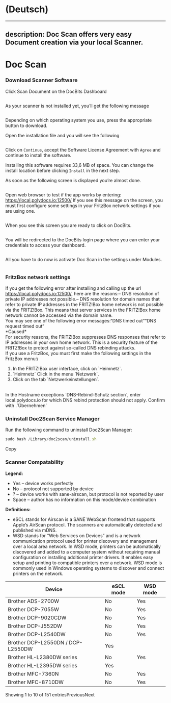 
# (Deutsch)

---
description: Doc Scan offers very easy Document creation via your local Scanner.
---

# Doc Scan

### Download Scanner Software

Click Scan Document on the DocBits Dashboard

<figure><img src="../../../../.gitbook/assets/image (203).png" alt=""><figcaption></figcaption></figure>

As your scanner is not installed yet, you’ll get the following message

<figure><img src="../../../../.gitbook/assets/image (204).png" alt=""><figcaption></figcaption></figure>

Depending on which operating system you use, press the appropriate button to download.

Open the installation file and you will see the following

<figure><img src="../../../../.gitbook/assets/image (205).png" alt=""><figcaption></figcaption></figure>

Click on `Continue`, accept the Software License Agreement with `Agree` and continue to install the software.

Installing this software requires 33,6 MB of space. You can change the install location before clicking `Install` in the next step.

As soon as the following screen is displayed you’re almost done.

<figure><img src="../../../../.gitbook/assets/image (206).png" alt=""><figcaption></figcaption></figure>

Open web browser to test if the app works by entering: https://local.polydocs.io:12500/ If you see this message on the screen, you must first configure some settings in your FritzBox network settings if you are using one.

<figure><img src="../../../../.gitbook/assets/image (207).png" alt=""><figcaption></figcaption></figure>

When you see this screen you are ready to click on DocBits.

<figure><img src="../../../../.gitbook/assets/image (208).png" alt=""><figcaption></figcaption></figure>

You will be redirected to the DocBits login page where you can enter your credentials to access your dashboard.

<figure><img src="../../../../.gitbook/assets/image (209).png" alt=""><figcaption></figcaption></figure>

All you have to do now is activate Doc Scan in the settings under Modules.

<figure><img src="../../../../.gitbook/assets/image (210).png" alt=""><figcaption></figcaption></figure>

### FritzBox network settings

If you get the following error after installing and calling up the url https://local.polydocs.io:12500/, here are the reasons:– DNS resolution of private IP addresses not possible.– DNS resolution for domain names that refer to private IP addresses in the FRITZ!Box home network is not possible via the FRITZ!Box. This means that server services in the FRITZ!Box home network cannot be accessed via the domain name.\
You may see one of the following error messages:“DNS timed out”“DNS request timed out”\
\*Caused\*\
For security reasons, the FRITZ!Box suppresses DNS responses that refer to IP addresses in your own home network. This is a security feature of the FRITZ!Box to protect against so-called DNS rebinding attacks.\
If you use a FritzBox, you must first make the following settings in the FritzBox menu:\


1. In the FRITZ!Box user interface, click on \`Heimnetz\`.
2. \`Heimnetz\` Click in the menu \`Netzwerk\`.
3. Click on the tab \`Netzwerkeinstellungen\`.

\
In the Hostname exceptions \`DNS-Rebind-Schutz section\`, enter local.polydocs.io for which DNS rebind protection should not apply. Confirm with .\`Übernehmen\`

### Uninstall Doc2Scan Service Manager

Run the following command to uninstall Doc2Scan Manager:

```javascript
sudo bash /Library/doc2scan/uninstall.sh
```

Copy

### Scanner Compatability

**Legend:**

&#x20;

* Yes – device works perfectly
* No – protocol not supported by device
* ? – device works with sane-airscan, but protocol is not reported by user
* Space – author has no information on this mode/device combination

&#x20;

**Definitions:**

* eSCL stands for Airscan is a SANE WebScan frontend that supports Apple’s AirScan protocol. The scanners are automatically detected and published via mDNS.
* WSD stands for “Web Services on Devices” and is a network communication protocol used for printer discovery and management over a local area network. In WSD mode, printers can be automatically discovered and added to a computer system without requiring manual configuration or installing additional printer drivers. It enables easy setup and printing to compatible printers over a network. WSD mode is commonly used in Windows operating systems to discover and connect printers on the network.



| Device                            | eSCL mode | WSD mode |
| --------------------------------- | --------- | -------- |
| Brother ADS-2700W                 | No        | Yes      |
| Brother DCP-7055W                 | No        | Yes      |
| Brother DCP-9020CDW               | No        | Yes      |
| Brother DCP-J552DW                | No        | Yes      |
| Brother DCP-L2540DW               | No        | Yes      |
| Brother DCP-L2550DN / DCP-L2550DW | Yes       |          |
| Brother HL-L2380DW series         | No        | Yes      |
| Brother HL-L2395DW series         | Yes       |          |
| Brother MFC-7360N                 | No        | Yes      |
| Brother MFC-8710DW                | No        | Yes      |

Showing 1 to 10 of 151 entriesPreviousNext

